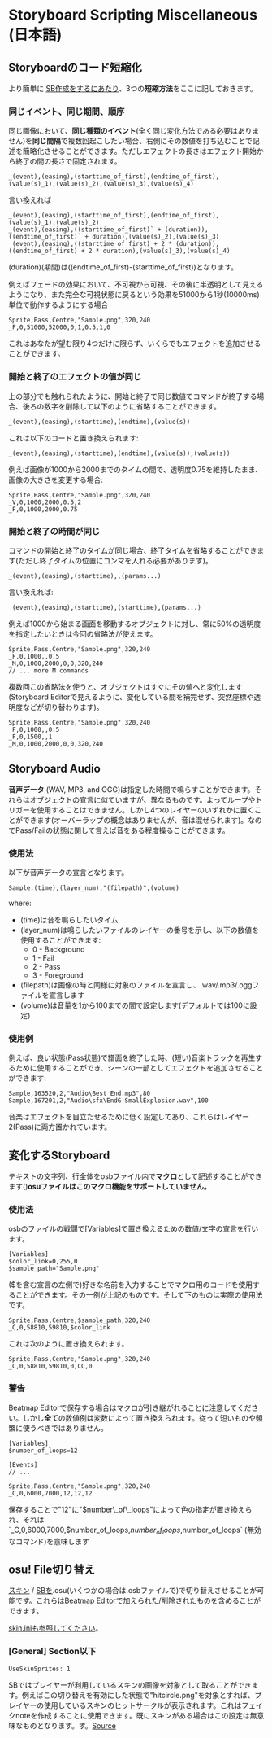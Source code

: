 Storyboard Scripting Miscellaneous (日本語)
=======================================

Storyboardのコード短縮化
------------------------------

より簡単に [SB作成をするにあたり](/wiki/Storyboard_Scripting/Commands)、3つの**短縮方法**をここに記しておきます。

### 同じイベント、同じ期間、順序

同じ画像において、**同じ種類のイベント**(全く同じ変化方法である必要はありません)を**同じ間隔**で複数回起こしたい場合、右側にその数値を打ち込むことで記述を簡略化させることができます。ただしエフェクトの長さはエフェクト開始から終了の間の長さで固定されます。

`_(event),(easing),(starttime_of_first),(endtime_of_first),(value(s)_1),(value(s)_2),(value(s)_3),(value(s)_4)`

言い換えれば

```
_(event),(easing),(starttime_of_first),(endtime_of_first),(value(s)_1),(value(s)_2)
_(event),(easing),((starttime_of_first)` + (duration)),((endtime_of_first)` + duration),(value(s)_2),(value(s)_3)
_(event),(easing),((starttime_of_first) + 2 * (duration)),((endtime_of_first) + 2 * duration),(value(s)_3),(value(s)_4)
```

(duration)(期間)は((endtime_of_first)-(starttime_of_first))となります。

例えばフェードの効果において、不可視から可視、その後に半透明として見えるようになり、また完全な可視状態に戻るという効果を51000から1秒(10000ms)単位で動作するようにする場合

```
Sprite,Pass,Centre,"Sample.png",320,240
_F,0,51000,52000,0,1,0.5,1,0
```

これはあなたが望む限り4つだけに限らず、いくらでもエフェクトを追加させることができます。

### 開始と終了のエフェクトの値が同じ

上の部分でも触れられたように、開始と終了で同じ数値でコマンドが終了する場合、後ろの数字を削除して以下のように省略することができます。

`_(event),(easing),(starttime),(endtime),(value(s))`

これは以下のコードと置き換えられます:

`_(event),(easing),(starttime),(endtime),(value(s)),(value(s))`

例えば画像が1000から2000までのタイムの間で、透明度0.75を維持したまま、画像の大きさを変更する場合:

```
Sprite,Pass,Centre,"Sample.png",320,240
_V,0,1000,2000,0.5,2
_F,0,1000,2000,0.75
```

### 開始と終了の時間が同じ

コマンドの開始と終了のタイムが同じ場合、終了タイムを省略することができます(ただし終了タイムの位置にコンマを入れる必要があります)。

`_(event),(easing),(starttime),,(params...)`

言い換えれば:

`_(event),(easing),(starttime),(starttime),(params...)`

例えば1000から始まる画面を移動するオブジェクトに対し、常に50%の透明度を指定したいときは今回の省略法が使えます。

```
Sprite,Pass,Centre,"Sample.png",320,240
_F,0,1000,,0.5
_M,0,1000,2000,0,0,320,240
// ... more M commands
```

複数回この省略法を使うと、オブジェクトはすぐにその値へと変化します(Storyboard Editorで見えるように、変化している間を補完せず、突然座標や透明度などが切り替わります)。

```
Sprite,Pass,Centre,"Sample.png",320,240
_F,0,1000,,0.5
_F,0,1500,,1
_M,0,1000,2000,0,0,320,240
```

Storyboard Audio
--------------------

**音声データ** (WAV, MP3, and OGG)は指定した時間で鳴らすことができます。それらはオブジェクトの宣言に似ていますが、異なるものです。よってループやトリガーを使用することはできません。しかし4つのレイヤーのいずれかに置くことができます(オーバーラップの概念はありませんが、音は混ぜられます)。なのでPass/Failの状態に関して言えば音をある程度操ることができます。

### 使用法

以下が音声データの宣言となります。

`Sample,(time),(layer_num),"(filepath)",(volume)`

where:

-   (time)は音を鳴らしたいタイム
-   (layer_num)は鳴らしたいファイルのレイヤーの番号を示し、以下の数値を使用することができます:
    -   0 - Background
    -   1 - Fail
    -   2 - Pass
    -   3 - Foreground
-   (filepath)は画像の時と同様に対象のファイルを宣言し、.wav/.mp3/.oggファイルを宣言します
-   (volume)は音量を1から100までの間で設定します(デフォルトでは100に設定)

### 使用例

例えば、良い状態(Pass状態)で譜面を終了した時、(短い)音楽トラックを再生するために使用することができ、シーンの一部としてエフェクトを追加させることができます:

```
Sample,163520,2,"Audio\Best End.mp3",80
Sample,167201,2,"Audio\sfx\EndG-SmallExplosion.wav",100
```

音楽はエフェクトを目立たせるために低く設定してあり、これらはレイヤー2(Pass)に両方置かれています。

変化するStoryboard
---------------------

テキストの文字列、行全体をosbファイル内で**マクロ**として記述することができます()**osuファイルはこのマクロ機能をサポートしていません。**

### 使用法

osbのファイルの戦闘で[Variables]で置き換えるための数値/文字の宣言を行います。

```
[Variables]
$color_link=0,255,0
$sample_path="Sample.png"
```

($を含む宣言の左側で)好きな名前を入力することでマクロ用のコードを使用することができます。その一例が上記のものです。そして下のものは実際の使用法です。

```
Sprite,Pass,Centre,$sample_path,320,240
_C,0,58810,59810,$color_link
```

これは次のように置き換えられます。

```
Sprite,Pass,Centre,"Sample.png",320,240
_C,0,58810,59810,0,CC,0
```

### 警告

Beatmap Editorで保存する場合はマクロが引き継がれることに注意してください。しかし**全て**の数値例は変数によって置き換えられます。従って短いものや頻繁に使うべきではありません。

```
[Variables]
$number_of_loops=12

[Events]
// ...

Sprite,Pass,Centre,"Sample.png",320,240
_C,0,6000,7000,12,12,12
```

保存することで"12"に"$number\_of\_loops"によって色の指定が置き換えられ、それは`_C,0,6000,7000,$number_of_loops,$number_of_loops,$number_of_loops` (無効なコマンド)を意味します

osu! File切り替え
--------------------

[スキン](/wiki/Skinning) / [SBを](/wiki/Storyboards).osu(いくつかの場合は.osbファイルで)で切り替えさせることが可能です。これらは[Beatmap Editorで加えられた](/wiki/Beatmap_Editor)/削除されたものを含めることができます。

[skin.iniも参照してください](/wiki/Skinning/Skin.ini)。

### [General] Section以下

`UseSkinSprites: 1`

SBではプレイヤーが利用しているスキンの画像を対象として取ることができます。例えばこの切り替えを有効にした状態で"hitcircle.png"を対象とすれば、プレイヤーの使用しているスキンのヒットサークルが表示されます。これはフェイクnoteを作成することに使用できます。既にスキンがある場合はこの設定は無意味なものとなります。す。[Source](http://osu.ppy.sh/forum/viewtopic.php?p=141760#p141760)
